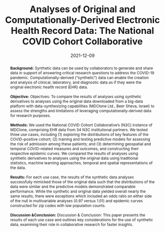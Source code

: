 ---
title: "Analyses of Original and Computationally-Derived Electronic Health Record Data: The National COVID Cohort Collaborative"
date: 2021-12-09
publishDate: 2021-09-25T17:32:56.922727Z
authors:
- Randi E. Foraker
- Aixia Guo
- admin
- Noa Zamstein
- Philip R.O. Payne
- Adam B. Wilcox
- the N3C Consortium

author_notes:
- corresponding author
-
-
-
-
-

publication_types: ["2"]
abstract: "**Background:** Synthetic data can be used by collaborators to generate and share data in support of answering critical research questions to address the COVID-19 pandemic. Computationally-derived (“synthetic”) data can enable the creation and analysis of clinical, laboratory, and diagnostic data as if they were the original electronic health record (EHR) data.

<br><br>**Objective:** Objectives: To compare the results of analyses using synthetic derivatives to analyses using the original data downloaded from a big-data platform with data-synthesizing capabilities (MDClone Ltd., Beer Sheva, Israel) to assess the strengths and limitations of leveraging computationally-derived data for research purposes.

<br><br>**Methods:**
We used the National COVID Cohort Collaborative’s (N3C) instance of MDClone, comprising EHR data from 34 N3C institutional partners. We tested three use cases, including (1) exploring the distributions of key features of the COVID-positive cohort; (2) training and testing predictive models for assessing the risk of admission among these patients; and (3) determining geospatial and temporal COVID-related measures and outcomes, and constructing their respective epidemic curves. We compared the results of analyses using synthetic derivatives to analyses using the original data using traditional statistics, machine learning approaches, temporal and spatial representations of the data.
 
<br><br>**Results:** For each use case, the results of the synthetic data analyses successfully mimicked those of the original data such that the distributions of the data were similar and the predictive models demonstrated comparable performance. While the synthetic and original data yielded overall nearly the same results, there were exceptions which included an odds ratio on either side of the null in multivariable analyses (0.97 versus 1.01) and epidemic curves constructed for zip codes with low population counts.

<br><br>**Discussion &Conclusion:** Discussion & Conclusion: This paper presents the results of each use case and outlines key considerations for the use of synthetic data, examining their role in collaborative research for faster insights."

featured: false
publication: "*Journal of Medical Internet Research (forthcoming/in press)*"
doi: ""
# links:
# - name: ""
#   url: ""
url_pdf: https://preprints.jmir.org/preprint/30697
url_code: ''
url_dataset: ''
url_poster: ''
url_project: ''
url_slides: ''
url_source: ''
url_video: ''
tags: ["data visualization", "epidemic curves", "synthetic data", "data utility", "machine learning", "prediction", "geospatial", "N3C", "COVID-19", "SARS-COV-2", "epidemiology", "electronic health record", "data access", "Data Sharing"]
---